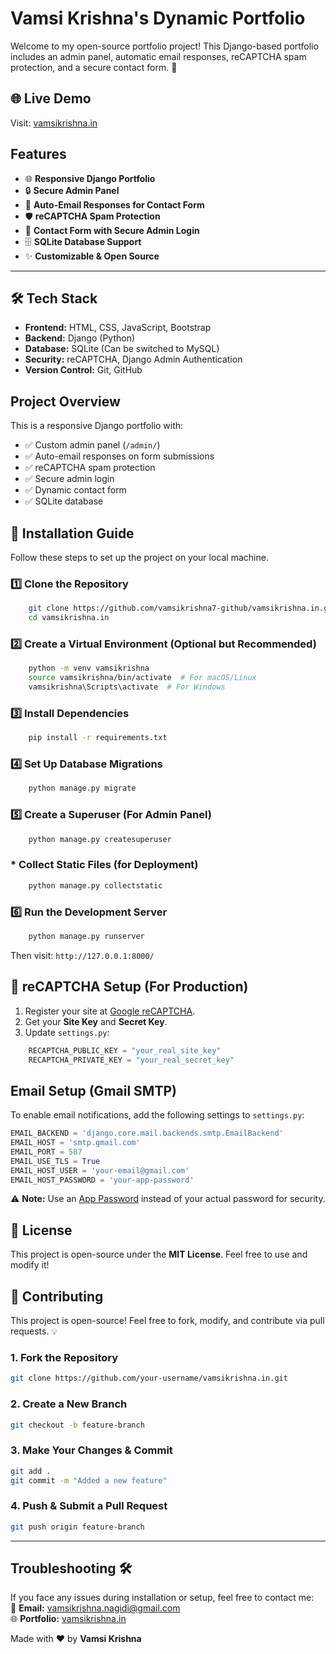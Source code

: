 # Vamsi Krishna's Dynamic Portfolio

Welcome to my open-source portfolio project! This Django-based portfolio includes an admin panel, automatic email responses, reCAPTCHA spam protection, and a secure contact form. 🚀
## 🌐 Live Demo

Visit: [vamsikrishna.in](https://vamsikrishna.site)

## Features

- 🌐 **Responsive Django Portfolio**
- 🔒 **Secure Admin Panel**
- 📩 **Auto-Email Responses for Contact Form**
- 🛡 **reCAPTCHA Spam Protection**
- 🔐 **Contact Form with Secure Admin Login**
- 🗄 **SQLite Database Support**
- ✨ **Customizable & Open Source**

---

## 🛠 Tech Stack

- **Frontend:** HTML, CSS, JavaScript, Bootstrap
- **Backend:** Django (Python)
- **Database:** SQLite (Can be switched to MySQL)
- **Security:** reCAPTCHA, Django Admin Authentication
- **Version Control:** Git, GitHub

## Project Overview
This is a responsive Django portfolio with:
- ✅ Custom admin panel (`/admin/`)
- ✅ Auto-email responses on form submissions
- ✅ reCAPTCHA spam protection
- ✅ Secure admin login
- ✅ Dynamic contact form
- ✅ SQLite database

## 🚀 Installation Guide

Follow these steps to set up the project on your local machine.

### 1️⃣ Clone the Repository

```bash
    git clone https://github.com/vamsikrishna7-github/vamsikrishna.in.git
    cd vamsikrishna.in
```

### 2️⃣ Create a Virtual Environment (Optional but Recommended)

```bash
    python -m venv vamsikrishna
    source vamsikrishna/bin/activate  # For macOS/Linux
    vamsikrishna\Scripts\activate  # For Windows
```

### 3️⃣ Install Dependencies

```bash
    pip install -r requirements.txt
```

### 4️⃣ Set Up Database Migrations

```bash
    python manage.py migrate
```

### 5️⃣ Create a Superuser (For Admin Panel)

```bash
    python manage.py createsuperuser
```
### * Collect Static Files (for Deployment)

```bash
    python manage.py collectstatic
```
### 6️⃣ Run the Development Server

```bash
    python manage.py runserver
```

Then visit: `http://127.0.0.1:8000/`

## 🔑 reCAPTCHA Setup (For Production)

1. Register your site at [Google reCAPTCHA](https://www.google.com/recaptcha/admin/create).
2. Get your **Site Key** and **Secret Key**.
3. Update `settings.py`:

```python
    RECAPTCHA_PUBLIC_KEY = "your_real_site_key"
    RECAPTCHA_PRIVATE_KEY = "your_real_secret_key"
```
## Email Setup (Gmail SMTP)
To enable email notifications, add the following settings to `settings.py`:
```python
EMAIL_BACKEND = 'django.core.mail.backends.smtp.EmailBackend'
EMAIL_HOST = 'smtp.gmail.com'
EMAIL_PORT = 587
EMAIL_USE_TLS = True
EMAIL_HOST_USER = 'your-email@gmail.com'
EMAIL_HOST_PASSWORD = 'your-app-password'
```
⚠️ **Note:** Use an [App Password](https://myaccount.google.com/apppasswords) instead of your actual password for security.

## 📜 License

This project is open-source under the **MIT License**. Feel free to use and modify it!

## 🎯 Contributing

This project is open-source! Feel free to fork, modify, and contribute via pull requests. 💡

### 1. Fork the Repository

```bash
git clone https://github.com/your-username/vamsikrishna.in.git
```

### 2. Create a New Branch

```bash
git checkout -b feature-branch
```

### 3. Make Your Changes & Commit

```bash
git add .
git commit -m "Added a new feature"
```

### 4. Push & Submit a Pull Request

```bash
git push origin feature-branch
```

---

## Troubleshooting 🛠
If you face any issues during installation or setup, feel free to contact me:                                                                                
📧 **Email:** vamsikrishna.nagidi@gmail.com  
🌐 **Portfolio:** [vamsikrishna.in](https://vamsikrishna.site)  

Made with ❤️ by **Vamsi Krishna**


